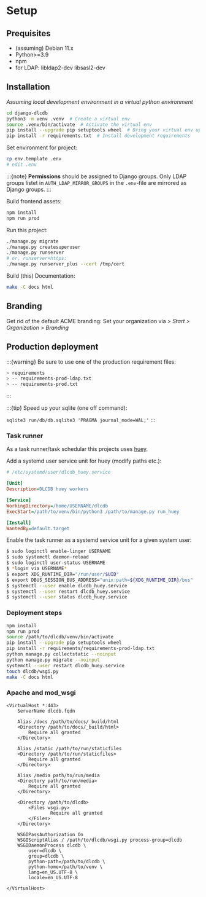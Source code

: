 # Setup

## Prequisites

- (assuming) Debian 11.x
- Python>=3.9
- npm
- for LDAP: libldap2-dev libsasl2-dev

## Installation

*Assuming local development environment in a virtual python environment*



```bash
cd django-dlcdb
python3 -m venv .venv  # Create a virtual env
source .venv/bin/activate  # Activate the virtual env
pip install --upgrade pip setuptools wheel  # Bring your virtual env uptodate
pip install -r requirements.txt  # Install development requirements
```

Set environment for project:

```bash
cp env.template .env
# edit .env
```

:::{note}
**Permissions** should be assigned to Django groups. Only LDAP groups listet in `AUTH_LDAP_MIRROR_GROUPS` in the `.env`-file are mirrored as Django groups.
:::


Build frontend assets:

```bash
npm install
npm run prod
```

Run this project:

```bash
./manage.py migrate
./manage.py createsuperuser
./manage.py runserver
# or, runserver+https:
./manage.py runserver_plus --cert /tmp/cert
```

Build (this) Documentation:

```bash
make -C docs html
```

## Branding

Get rid of the default ACME branding: Set your organization via *> Start > Organization > Branding*


## Production deployment

:::{warning}
Be sure to use one of the production requirement files:

```bash
> requirements
> -- requirements-prod-ldap.txt
> -- requirements-prod.txt
```
:::

:::{tip}
Speed up your sqlite (one off command):

`sqlite3 run/db/db.sqlite3 'PRAGMA journal_mode=WAL;'`
:::

### Task runner

As a task runner/task schedular this projects uses [huey](https://github.com/coleifer/huey).

Add a systemd user service unit for huey (modify paths etc.):

```ini
# /etc/systemd/user/dlcdb_huey.service

[Unit]
Description=DLCDB huey workers

[Service]
WorkingDirectory=/home/USERNAME/dlcdb
ExecStart=/path/to/venv/bin/python3 /path/to/manage.py run_huey

[Install]
WantedBy=default.target
```

Enable the task runner as a systemd service unit for a given system user:

```bash
$ sudo loginctl enable-linger USERNAME
$ sudo systemctl daemon-reload
$ sudo loginctl user-status USERNAME
$ *login via USERNAME*
$ export XDG_RUNTIME_DIR="/run/user/$UID"
$ export DBUS_SESSION_BUS_ADDRESS="unix:path=${XDG_RUNTIME_DIR}/bus"
$ systemctl --user enable dlcdb_huey.service
$ systemctl --user restart dlcdb_huey.service
$ systemctl --user status dlcdb_huey.service
```

### Deployment steps

```bash
npm install
npm run prod
source /path/to/dlcdb/venv/bin/activate
pip install --upgrade pip setuptools wheel
pip install -r requirements/requirements-prod-ldap.txt
python manage.py collectstatic --noinput
python manage.py migrate --noinput
systemctl --user restart dlcdb_huey.service
touch dlcdb/wsgi.py
make -C docs html
```

### Apache and mod_wsgi

```
<VirtualHost *:443>
    ServerName dlcdb.fqdn

    Alias /docs /path/to/docs/_build/html
    <Directory /path/to/docs/_build/html>
        Require all granted
    </Directory>

    Alias /static /path/to/run/staticfiles
    <Directory /path/to/run/staticfiles>
        Require all granted
    </Directory>

    Alias /media path/to/run/media
    <Directory path/to/run/media>
        Require all granted
    </Directory>

    <Directory /path/to/dlcdb>
        <Files wsgi.py>
                Require all granted
        </Files>
    </Directory>

    WSGIPassAuthorization On
    WSGIScriptAlias / /path/to/dlcdb/wsgi.py process-group=dlcdb
    WSGIDaemonProcess dlcdb \
        user=dlcdb \
        group=dlcdb \
        python-path=/path/to/dlcdb \
        python-home=/path/to/venv \
        lang=en_US.UTF-8 \
        locale=en_US.UTF-8

</VirtualHost>


```